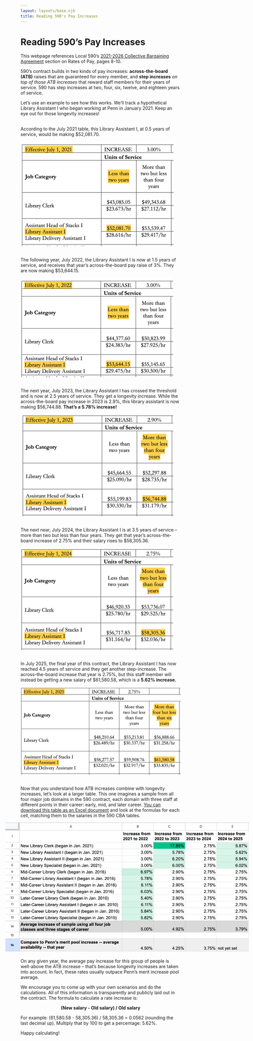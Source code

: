 ```yaml
---
layout: layouts/base.njk
title: Reading 590's Pay Increases
---
```

# Reading 590’s Pay Increases

This webpage references Local 590’s [2021-2026 Collective Bargaining Agreement](https://dc47.org/wp-content/uploads/2022/05/AFSCME590-Contract-2021_2026.pdf) section on Rates of Pay, pages 8-10.

590’s contract builds in two kinds of pay increases: __across-the-board (ATB)__ raises that are guaranteed for every member, and __step increases__ _on top of those ATB increases_ that reward staff members for their years of service. 590 has step increases at two, four, six, twelve, and eighteen years of service.

Let’s use an example to see how this works. We’ll track a hypothetical Library Assistant I who began working at Penn in January 2021. Keep an eye out for those longevity increases!<br><br>

<p>According to the July 2021 table, this Library Assistant I, at 0.5 years of service, would be making $52,081.70.</p>

![image of library assistant I pay at 0.5 years of service](/img/590-LAI-img1.png)<br> <br> 
<p>The following year, July 2022, the Library Assistant I is now at 1.5 years of service, and receives that year’s across-the-board pay raise of 3%. They are now making $53,644.15.</p>

![image of library assistant I pay at 1.5 years of service](/img/590-LAI-img2.png)<br> <br> 
<p>The next year, July 2023, the Library Assistant I has crossed the threshold and is now at 2.5 years of service. They get a longevity increase. While the across-the-board pay increase in 2023 is 2.9%, this library assistant is now making $56,744.88. <b>That’s a 5.78% increase!</b></p>

![image of library assistant I pay at 2.5 years of service](/img/590-LAI-img3.png)<br>  <br> 
<p>The next near, July 2024, the Library Assistant I is at 3.5 years of service – more than two but less than four years. They get that year’s across-the-board increase of 2.75% and their salary rises to $58,305.36.</p>

![image of library assistant I pay at 3.5 years of service](/img/590-LAI-img4.png)<br>  <br> 
<p>In July 2025, the final year of this contract, the Library Assistant I has now reached 4.5 years of service and they get another step-increase. The across-the-board increase that year is 2.75%, but this staff member will instead be getting a new salary of $61,580.58, which is a <b>5.62% increase.</b></p>

![image of library assistant I pay at 4.5 years of service](/img/590-LAI-img5.png)<br>  <br> 
<p>Now that you understand how ATB increases combine with longevity increases, let’s look at a larger table. This one imagines a sample from all four major job domains in the 590 contract, each domain with three staff at different points in their career: early, mid, and later career. <a href="/misc/590-pay-increase-examples.xlsx">You can download this table as an Excel document</a> and look at the formulas for each cell, matching them to the salaries in the 590 CBA tables.</p>

<img style="margin-left:-5vw; max-width:80vw" src="/img/590-larger-examples.png" alt="larger table with examples from different job class examples in the 590 contract"> 
<br> <br> 
On any given year, the average pay increase for this group of people is well-above the ATB increase – that’s because longevity increases are taken into account. In fact, these rates usually outpace Penn’s merit increase pool average.

We encourage you to come up with your own scenarios and do the calculations. All of this information is transparently and publicly laid out in the contract. The formula to calculate a rate increase is:

__<p style="text-align:center">(New salary - Old salary) / Old salary</p>__

For example: (61,580.58 - 58,305.36) / 58,305.36 = 0.0562 (rounding the last decimal up). Multiply that by 100 to get a percentage: 5.62%.

Happy calculating!
